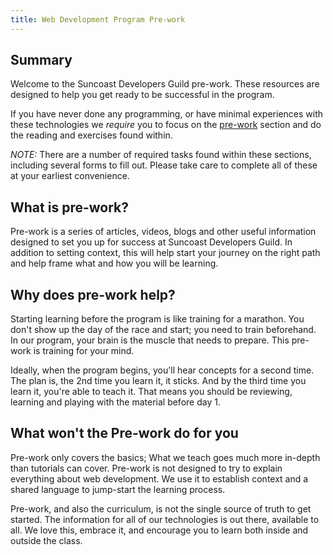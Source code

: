 ```yaml
---
title: Web Development Program Pre-work
---
```


## Summary

Welcome to the Suncoast Developers Guild pre-work. These resources are designed
to help you get ready to be successful in the program.

If you have never done any programming, or have minimal experiences with these
technologies we _require_ you to focus on the
[pre-work](/lessons/prework/prework) section and do the reading and exercises
found within.

_NOTE:_ There are a number of required tasks found within these sections,
including several forms to fill out. Please take care to complete all of these
at your earliest convenience.

## What is pre-work?

Pre-work is a series of articles, videos, blogs and other useful information
designed to set you up for success at Suncoast Developers Guild. In addition to
setting context, this will help start your journey on the right path and help
frame what and how you will be learning.

## Why does pre-work help?

Starting learning before the program is like training for a marathon. You don't
show up the day of the race and start; you need to train beforehand. In our
program, your brain is the muscle that needs to prepare. This pre-work is
training for your mind.

Ideally, when the program begins, you'll hear concepts for a second time. The
plan is, the 2nd time you learn it, it sticks. And by the third time you learn
it, you're able to teach it. That means you should be reviewing, learning and
playing with the material before day 1.

## What won't the Pre-work do for you

Pre-work only covers the basics; What we teach goes much more in-depth than
tutorials can cover. Pre-work is not designed to try to explain everything about
web development. We use it to establish context and a shared language to
jump-start the learning process.

Pre-work, and also the curriculum, is not the single source of truth to get
started. The information for all of our technologies is out there, available to
all. We love this, embrace it, and encourage you to learn both inside and
outside the class.

